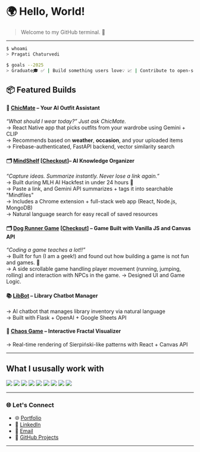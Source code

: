 # 🌍 Hello, World!

> Welcome to my GitHub terminal. 🚀
---
```bash
$ whoami
> Pragati Chaturvedi 

$ goals --2025
> Graduate🎓 ✅ | Build something users love💡 📈 | Contribute to open-source🌍 👩‍💻
```

## 📦 Featured Builds

#### 🧠 [ChicMate](https://github.com/pragati-chaturvedi/ChicMate.git) – Your AI Outfit Assistant  
_“What should I wear today?” Just ask ChicMate._  
→ React Native app that picks outfits from your wardrobe using Gemini + CLIP  
→ Recommends based on **weather**, **occasion**, and your uploaded items  
→ Firebase-authenticated, FastAPI backend, vector similarity search

#### 🗂️ [MindShelf](https://github.com/AI-Hackathon-April-2025/MindShelf) [[Checkout](http://mindshelf-frontend.s3-website-us-east-1.amazonaws.com/login)]– AI Knowledge Organizer  
_“Capture ideas. Summarize instantly. Never lose a link again.”_  
→ Built during MLH AI Hackfest in under 24 hours 🚀  
→ Paste a link, and Gemini API summarizes + tags it into searchable "Mindfiles"  
→ Includes a Chrome extension + full-stack web app (React, Node.js, MongoDB)  
→ Natural language search for easy recall of saved resources

#### 🗂️ [Dog Runner Game](https://github.com/pragati-chaturvedi/GameDev_JS) [[Checkout](https://pragati-chaturvedi.github.io/GameDev_JS/)] – Game Built with Vanilla JS and Canvas API
_“Coding a game teaches a lot!!”_  
→ Built for fun (I am a geek!) and found out how building a game is not fun and games. 🚀  
→ A side scrollable game handling player movement (running, jumping, rolling) and interaction with NPCs in the game.
→ Designed UI and Game Logic. 

#### 📚 [LibBot](https://github.com/pragati-chaturvedi/LibBot.git) – Library Chatbot Manager  
→ AI chatbot that manages library inventory via natural language  
→ Built with Flask + OpenAI + Google Sheets API

#### 🎨 [Chaos Game](https://pragati-chaturvedi.github.io/chaos-game/) – Interactive Fractal Visualizer  
→ Real-time rendering of Sierpiński-like patterns with React + Canvas API

---

## What I ususally work with
<p align="left">
  <img src="https://img.shields.io/badge/Python-3670A0?style=for-the-badge&logo=python&logoColor=ffdd54"/>
  <img src="https://img.shields.io/badge/JavaScript-F7DF1E?style=for-the-badge&logo=javascript&logoColor=black"/>
  <img src="https://img.shields.io/badge/React-20232A?style=for-the-badge&logo=react&logoColor=61DAFB"/>
  <img src="https://img.shields.io/badge/Node.js-339933?style=for-the-badge&logo=nodedotjs&logoColor=white"/>
  <img src="https://img.shields.io/badge/FastAPI-009688?style=for-the-badge&logo=fastapi&logoColor=white"/>
  <img src="https://img.shields.io/badge/MongoDB-4EA94B?style=for-the-badge&logo=mongodb&logoColor=white"/>
  <img src="https://img.shields.io/badge/Firebase-ffca28?style=for-the-badge&logo=firebase&logoColor=black"/>
  <img src="https://img.shields.io/badge/TensorFlow-FF6F00?style=for-the-badge&logo=tensorflow&logoColor=white"/>
  <img src="https://img.shields.io/badge/OpenAI-412991?style=for-the-badge&logo=openai&logoColor=white"/>
</p>

---

### 🌐 Let's Connect

- 🌐 [Portfolio](https://pragati-chaturvedi-portfolio.netlify.app/)
- 💼 [LinkedIn](https://www.linkedin.com/in/pragati-chaturvedi-2b2885219/)
- 📨 [Email](mailto:pragatic810@icloud.com)
- 🧠 [GitHub Projects](https://github.com/pragati-chaturvedi)

---
